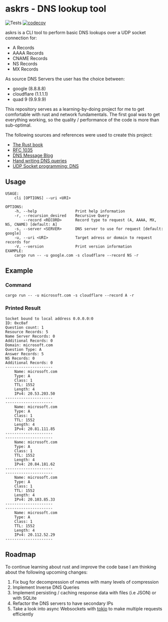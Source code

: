 # askrs - DNS lookup tool

![Tests](https://github.com/philmish/askrs/actions/workflows/rust.yml/badge.svg)
[![codecov](https://codecov.io/gh/philmish/askrs/branch/master/graph/badge.svg)](https://codecov.io/gh/philmish/askrs)

askrs is a CLI tool to perform basic DNS lookups over a UDP socket connection for:

- A Records
- AAAA Records
- CNAME Records
- NS Records
- MX Records

As source DNS Servers the user has the choice between:

- google (8.8.8.8)
- cloudflare (1.1.1.1)
- quad 9 (9.9.9.9)

This repository serves as a learning-by-doing project for me to get comfortable with rust and network fundamentals. The first goal was to get everything working, so the quality / performance of the code is more than sub-optimal.

The following sources and references were used to create this project:
- [The Rust book](https://doc.rust-lang.org/book/)
- [RFC 1035](https://www.rfc-editor.org/rfc/rfc1035)
- [DNS Message Blog](https://cabulous.medium.com/dns-message-how-to-read-query-and-response-message-cfebcb4fe817)
- [Hand writing DNS queries](http://russellcoleman.org/posts/1)
- [UDP Socket programming: DNS](https://w3.cs.jmu.edu/kirkpams/OpenCSF/Books/csf/html/UDPSockets.html)

## Usage 

```
USAGE:
    cli [OPTIONS] --uri <URI>

OPTIONS:
    -h, --help                 Print help information
    -r, --recursion_desired    Recursive Query
        --record <RECORD>      Record type to request (A, AAAA, MX, NS, CNAME) [default: A]
    -s, --server <SERVER>      DNS server to use for request [default: google]
    -u, --uri <URI>            Target adress or domain to request records for
    -V, --version              Print version information
EXAMPLE:
    cargo run -- -u google.com -s cloudflare --record NS -r
```

## Example

### Command
```
cargo run -- -u microsoft.com -s cloudflare --record A -r
```

### Printed Result
```
Socket bound to local address 0.0.0.0:0
ID: 0xc0af
Question count: 1
Resource Records: 5
Name Server Records: 0
Additional Records: 0
Domain: microsoft.com
Question Type: A
Answer Records: 5
NS Records: 0
Additional Records: 0
---------------------
	Name: microsoft.com
	Type: A
	Class: 1
	TTL: 1552
	Length: 4
	IPv4: 20.53.203.50
---------------------
---------------------
	Name: microsoft.com
	Type: A
	Class: 1
	TTL: 1552
	Length: 4
	IPv4: 20.81.111.85
---------------------
---------------------
	Name: microsoft.com
	Type: A
	Class: 1
	TTL: 1552
	Length: 4
	IPv4: 20.84.181.62
---------------------
---------------------
	Name: microsoft.com
	Type: A
	Class: 1
	TTL: 1552
	Length: 4
	IPv4: 20.103.85.33
---------------------
---------------------
	Name: microsoft.com
	Type: A
	Class: 1
	TTL: 1552
	Length: 4
	IPv4: 20.112.52.29
---------------------
```

## Roadmap

To continue learning about rust and improve the code base I am thinking about the following upcoming changes:

1. Fix bug for decompression of names with many levels of compression
2. Implement Inverse DNS Queries
3. Implement persisting / caching response data with files (i.e JSON) or with SQLite
4. Refactor the DNS servers to have secondary IPs
5. Take a look into async Websockets with [tokio](https://tokio.rs/) to make multiple requests efficiently
